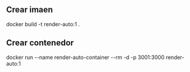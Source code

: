 ## Crear imaen
docker build -t render-auto:1 .
## Crear contenedor
docker run --name render-auto-container --rm -d -p 3001:3000 render-auto:1